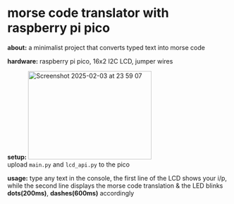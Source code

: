 # morse code translator with raspberry pi pico

**about:** a minimalist project that converts typed text into morse code

**hardware:** raspberry pi pico, 16x2 I2C LCD, jumper wires
 
**setup:**
<img height='200' width="280" alt="Screenshot 2025-02-03 at 23 59 07" src="https://github.com/user-attachments/assets/e9e14705-2bf2-4bf2-85bd-de426e02260c" /><br>
upload `main.py` and `lcd_api.py` to the pico

**usage:**
type any text in the console, the first line of the LCD shows your i/p, while the second line displays the morse code translation & the LED blinks **dots(200ms)**, **dashes(600ms)** accordingly
